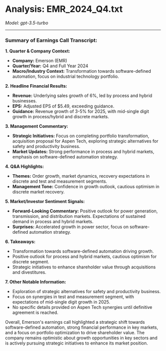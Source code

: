 # Analysis: EMR_2024_Q4.txt

*Model: gpt-3.5-turbo*

---

### Summary of Earnings Call Transcript:

**1. Quarter & Company Context:**
- **Company:** Emerson (EMR)
- **Quarter/Year:** Q4 and Full Year 2024
- **Macro/Industry Context:** Transformation towards software-defined automation, focus on industrial technology portfolio.

**2. Headline Financial Results:**
- **Revenue:** Underlying sales growth of 6%, led by process and hybrid businesses.
- **EPS:** Adjusted EPS of $5.49, exceeding guidance.
- **Guidance:** Revenue growth of 3-5% for 2025, with mid-single digit growth in process/hybrid and discrete markets.

**3. Management Commentary:**
- **Strategic Initiatives:** Focus on completing portfolio transformation, acquisition proposal for Aspen Tech, exploring strategic alternatives for safety and productivity business.
- **Market Updates:** Strong performance in process and hybrid markets, emphasis on software-defined automation strategy.

**4. Q&A Highlights:**
- **Themes:** Order growth, market dynamics, recovery expectations in discrete and test and measurement segments.
- **Management Tone:** Confidence in growth outlook, cautious optimism in discrete market recovery.

**5. Market/Investor Sentiment Signals:**
- **Forward-Looking Commentary:** Positive outlook for power generation, transmission, and distribution markets. Expectations of sustained demand in process and hybrid markets.
- **Surprises:** Accelerated growth in power sector, focus on software-defined automation strategy.

**6. Takeaways:**
- Transformation towards software-defined automation driving growth.
- Positive outlook for process and hybrid markets, cautious optimism for discrete segment.
- Strategic initiatives to enhance shareholder value through acquisitions and divestitures.

**7. Other Notable Information:**
- Exploration of strategic alternatives for safety and productivity business.
- Focus on synergies in test and measurement segment, with expectations of mid-single digit growth in 2025.
- No specific details provided on Aspen Tech synergies until definitive agreement is reached.

Overall, Emerson's earnings call highlighted a strategic shift towards software-defined automation, strong financial performance in key markets, and a focus on portfolio optimization to drive shareholder value. The company remains optimistic about growth opportunities in key sectors and is actively pursuing strategic initiatives to enhance its market position.